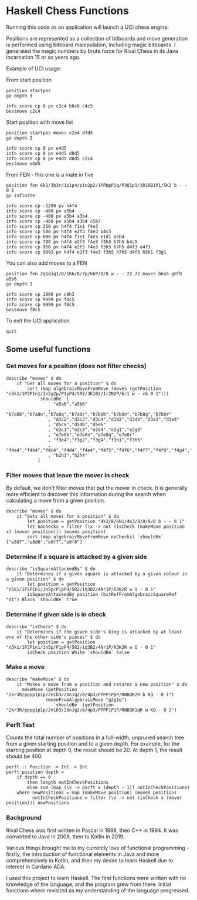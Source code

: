 # Haskell Chess Functions

Running this code as an application will launch a UCI chess engine.

Positions are represented as a collection of bitboards and move generation is performed using bitboard manipulation, including magic bitboards. I generated the magic numbers by brute force for Rival Chess in its Java incarnation 15 or so years ago.

Example of UCI usage:

From start position

    position startpos       
    go depth 3

    info score cp 0 pv c2c4 b8c6 c4c5
    bestmove c2c4

Start position with move list

    position startpos moves e2e4 d7d5
    go depth 3

    info score cp 0 pv e4d5
    info score cp 0 pv e4d5 d8d5
    info score cp 0 pv e4d5 d8d5 c2c4
    bestmove e4d5

From FEN - this one is a mate in five

    position fen 6k1/3b3r/1p1p4/p1n2p2/1PPNpP1q/P3Q1p1/1R1RB1P1/5K2 b - - 0 1
    go infinite

    info score cp -1200 pv h4f4
    info score cp -400 pv a5b4
    info score cp -400 pv a5b4 a3b4
    info score cp -400 pv a5b4 a3b4 c5b7
    info score cp 350 pv h4f4 f1e1 f4e3
    info score cp 500 pv h4f4 e2f3 f4e3 b4c5
    info score cp 600 pv h4f4 f1e1 f4e3 e1d1 a5b4
    info score cp 700 pv h4f4 e2f3 f4e3 f3h5 h7h5 b4c5
    info score cp 950 pv h4f4 e2f3 f4e3 f3h5 h7h5 d4f3 e4f3
    info score cp 9991 pv h4f4 e2f3 f4e3 f3h5 h7h5 d4f3 h5h1 f3g1

You can also add moves to a FEN

    position fen 2q1q1q1/8/1K6/8/7p/6kP/8/8 w - - 22 72 moves b6a5 g8f8 a5b6
    go depth 3

    info score cp 2800 pv c8h3
    info score cp 9999 pv f8c5
    info score cp 9999 pv f8c5
    bestmove f8c5

To exit the UCI application

    quit

## Some useful functions

### Get moves for a position (does not filter checks)

    describe "moves" $ do
        it "Get all moves for a position" $ do
            sort (map algebraicMoveFromMove (moves (getPosition "n5k1/1P2P1n1/1n2q2p/P1pP4/5R2/3K1B2/1r2N2P/6r1 w - c6 0 1")))
                `shouldBe` [
                      "a5a6","a5b6"
                    , "b7a8b","b7a8n","b7a8q","b7a8r","b7b8b","b7b8n","b7b8q","b7b8r"
                    , "d3c2","d3c3","d3c4","d3d2","d3d4","d3e3","d3e4"
                    , "d5c6","d5d6","d5e6"
                    , "e2c1","e2c3","e2d4","e2g1","e2g3"
                    , "e7e8b","e7e8n","e7e8q","e7e8r"
                    , "f3e4","f3g2","f3g4","f3h1","f3h5"
                    , "f4a4","f4b4","f4c4","f4d4","f4e4","f4f5","f4f6","f4f7","f4f8","f4g4","f4h4"
                    , "h2h3","h2h4"
                ]

### Filter moves that leave the mover in check

By default, we don't filter moves that put the mover in check. It is generally more efficient to discover this information during the search
when calculating a move from a given position.

    describe "moves" $ do
        it "Gets all moves for a position" $ do
            let position = getPosition "4k3/8/6N1/4K3/8/8/8/8 b - - 0 1"
            let noChecks = filter (\x -> not (isCheck (makeMove position x) (mover position))) (moves position)
            sort (map algebraicMoveFromMove noChecks) `shouldBe` ["e8d7","e8d8","e8f7","e8f8"]

### Determine if a square is attacked by a given side

    describe "isSquareAttackedBy" $ do
        it "Determines if a given square is attacked by a given colour in a given position" $ do
            let position = getPosition "n5k1/1P2P1n1/1n5p/P1pP4/5R2/1q3B2/4Nr1P/R3K2R w Q - 0 1"
            isSquareAttackedBy position (bitRefFromAlgebraicSquareRef "d1") Black `shouldBe` True

### Determine if given side is in check

    describe "isCheck" $ do
        it "Determines if the given side's king is attacked by at least one of the other side's pieces" $ do
            let position = getPosition "n5k1/1P2P1n1/1n5p/P1pP4/5R2/1q3B2/4Nr1P/R3K2R w Q - 0 1"
            isCheck position White `shouldBe` False

### Make a move
   
    describe "makeMove" $ do
        it "Makes a move from a position and returns a new position" $ do
          makeMove (getPosition "2kr3R/pppp1p1p/2n1b3/2bn1q2/8/4p3/PPPP1PpP/RNBQK2R b KQ - 0 1")
                   (moveFromAlgebraicMove "g2g1q")
                      `shouldBe` (getPosition "2kr3R/pppp1p1p/2n1b3/2bn1q2/8/4p3/PPPP1P1P/RNBQK1qR w KQ - 0 2")

### Perft Test                      

Counts the total number of positions in a full-width, unpruned search tree from a given starting position and to a given depth. For example, for the starting position at depth 0, the result should be 20. At depth 1, the result should be 400.

    perft :: Position -> Int -> Int
    perft position depth =
        if depth == 0
            then length notInCheckPositions
            else sum (map (\x -> perft x (depth - 1)) notInCheckPositions)
        where newPositions = map (makeMove position) (moves position)
              notInCheckPositions = filter (\x -> not (isCheck x (mover position))) newPositions

### Background

Rival Chess was first written in Pascal in 1988, then C++ in 1994. It was converted to Java in 2008, then to Kotlin in 2019.

Various things brought me to my currently love of functional programming - firstly, the introduction of functional elements in Java and more comprehensively in Kotlin, and then my desire to learn Haskell due to interest in Cardano ADA. 

I used this project to learn Haskell. The first functions were written with no knowledge of the language, and the program grew from there. Initial functions where revisited as my understanding of the language progressed.

